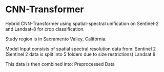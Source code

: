 # CNN-Transformer
Hybrid CNN-Transformer using spatial-spectral unification on Sentinel-2 and Landsat-8
for crop classification.

Study region is in Sacramento Valley, California.

Model Input consists of spatial spectral resolution data from:
Sentinel 2 (Sentinel 2 data is split into 5 folders due to size restrictions)
Landsat 8 

This data is then combined into: 
Preprocessed Data


